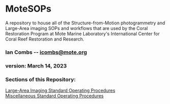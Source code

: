 # MoteSOPs
A repository to house all of the Structure-from-Motion photogrammetry and Large-Area imaging SOPs and workflows that are used by the Coral Restoration Program at Mote Marine Laboratory's International Center for Coral Reef Restoration and Research.

### Ian Combs -- <icombs@mote.org>
### version: March 14, 2023

### Sections of this Repository:
[Large-Area Imaging Standard Operating Procedures](https://github.com/icombs2017/MoteSOPs/tree/main/largeAreaImaging)<br>
[Miscellaneous Standard Operating Procedures](https://github.com/icombs2017/MoteSOPs/tree/main/miscellaneousProtocols)<br>
 

